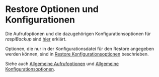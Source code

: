# Restore Optionen und Konfigurationen

Die Aufrufoptionen und die dazugehörigen Konfigurationsoptionen
für *raspiBackup* sind [hier](restore-options.md) erklärt.

Optionen, die nur in der Konfigurationsdatei für den Restore angegeben
werden können, sind in [Restore Konfigurationsoptionen](restore-config-options.md) beschrieben.

Siehe auch [Allgemeine Aufrufoptionen](general-options.md) und [Allgemeine Konfigurationsoptionen](general-config-options.md).

[.status]: rst
